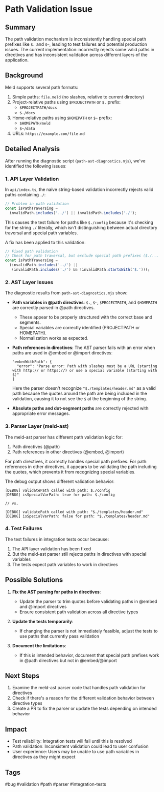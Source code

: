 # Path Validation Issue

## Summary
The path validation mechanism is inconsistently handling special path prefixes like `$.` and `$~`, leading to test failures and potential production issues. The current implementation incorrectly rejects some valid paths in directives and has inconsistent validation across different layers of the application.

## Background
Meld supports several path formats:
1. Simple paths: `file.meld` (no slashes, relative to current directory)
2. Project-relative paths using `$PROJECTPATH` or `$.` prefix:
   - `$PROJECTPATH/docs`
   - `$./docs`
3. Home-relative paths using `$HOMEPATH` or `$~` prefix:
   - `$HOMEPATH/meld`
   - `$~/data`
4. URLs: `https://example.com/file.md`

## Detailed Analysis

After running the diagnostic script (`path-ast-diagnostics.mjs`), we've identified the following issues:

### 1. API Layer Validation
In `api/index.ts`, the naive string-based validation incorrectly rejects valid paths containing `./`:

```typescript
// Problem in path validation
const isPathTraversing = 
  invalidPath.includes('../') || invalidPath.includes('./');
```

This causes the test failure for paths like `$./config` because it's checking for the string `./` literally, which isn't distinguishing between actual directory traversal and special path variables.

A fix has been applied to this validation:

```typescript
// Fixed path validation
// Check for path traversal, but exclude special path prefixes ($./... and $~/...)
const isPathTraversing = 
  (invalidPath.includes('../') || 
   (invalidPath.includes('./') && !invalidPath.startsWith('$.')));
```

### 2. AST Layer Issues

The diagnostic results from `path-ast-diagnostics.mjs` show:

- **Path variables in @path directives**: `$.`, `$~`, `$PROJECTPATH`, and `$HOMEPATH` are correctly parsed in @path directives. 
  - These appear to be properly structured with the correct base and segments.
  - Special variables are correctly identified (PROJECTPATH or HOMEPATH).
  - Normalization works as expected.

- **Path references in directives**: The AST parser fails with an error when paths are used in @embed or @import directives:
  ```
  "embedWithPath": {
    "error": "Parse error: Path with slashes must be a URL (starting with http:// or https://) or use a special variable (starting with $)"
  }
  ```
  
  Here the parser doesn't recognize `"$./templates/header.md"` as a valid path because the quotes around the path are being included in the validation, causing it to not see the `$` at the beginning of the string.

- **Absolute paths and dot-segment paths** are correctly rejected with appropriate error messages.

### 3. Parser Layer (meld-ast)

The meld-ast parser has different path validation logic for:
1. Path directives (@path)
2. Path references in other directives (@embed, @import)

For path directives, it correctly handles special path prefixes. For path references in other directives, it appears to be validating the path including the quotes, which prevents it from recognizing special variables.

The debug output shows different validation behavior:
```
[DEBUG] validatePath called with path: $./config
[DEBUG] isSpecialVarPath: true for path: $./config

// vs.

[DEBUG] validatePath called with path: "$./templates/header.md"
[DEBUG] isSpecialVarPath: false for path: "$./templates/header.md"
```

### 4. Test Failures

The test failures in integration tests occur because:
1. The API layer validation has been fixed
2. But the meld-ast parser still rejects paths in directives with special variables
3. The tests expect path variables to work in directives

## Possible Solutions

1. **Fix the AST parsing for paths in directives**:
   - Update the parser to trim quotes before validating paths in @embed and @import directives
   - Ensure consistent path validation across all directive types

2. **Update the tests temporarily**:
   - If changing the parser is not immediately feasible, adjust the tests to use paths that currently pass validation

3. **Document the limitations**:
   - If this is intended behavior, document that special path prefixes work in @path directives but not in @embed/@import

## Next Steps

1. Examine the meld-ast parser code that handles path validation for directives
2. Check if there's a reason for the different validation behavior between directive types
3. Create a PR to fix the parser or update the tests depending on intended behavior

## Impact

- Test reliability: Integration tests will fail until this is resolved
- Path validation: Inconsistent validation could lead to user confusion
- User experience: Users may be unable to use path variables in directives as they might expect

## Tags
#bug #validation #path #parser #integration-tests 